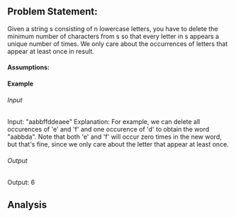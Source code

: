 ## Problem Statement:
Given a string s consisting of n lowercase letters, you have to delete the minimum number of characters from s so that every letter in s appears a unique number of times. We only care about the occurrences of letters that appear at least once in result.
#### Assumptions:
#### Example

###### Input

Input: "aabbffddeaee"
Explanation:
For example, we can delete all occurences of 'e' and 'f' and one occurence of 'd' to obtain the word "aabbda".
Note that both 'e' and 'f' will occur zero times in the new word, but that's fine, since we only care about the letter that appear at least once.
###### Output
Output: 6
## Analysis
